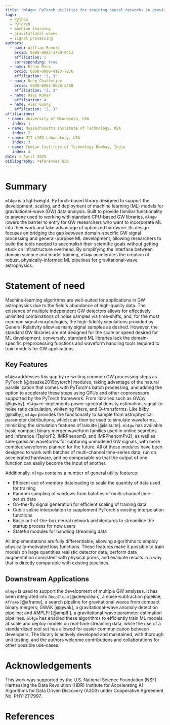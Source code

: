 ```yaml
---
title: 'ml4gw: PyTorch utilities for training neural networks in gravitational wave physics applications'
tags:
  - Python
  - PyTorch
  - machine learning
  - gravitational waves
  - signal processing
authors:
  - name: William Benoit
    orcid: 0000-0003-4750-9413
    affiliation: 1
    corresponding: true
  - name: Ethan Marx
    orcid: 0009-0000-4183-7876
    affiliation: "2, 3"
  - name: Deep Chatterjee
    orcid: 0000-0003-0038-5468
    affiliation: "2, 3"
  - name: Ravi Kumar
    affiliation: 4
  - name: Alec Gunny
    affiliation: "2, 3"
affiliations:
 - name: University of Minnesota, USA
   index: 1
 - name: Massachusetts Institute of Technology, USA
   index: 2
 - name: MIT LIGO Laboratory, USA
   index: 3
 - name: Indian Institute of Technology Bombay, India
   index: 4
date: 1 April 2025
bibliography: references.bib
---
```


# Summary

`ml4gw` is a lightweight, PyTorch-based library designed to support the development, scaling, and deployment of machine learning (ML) models for gravitational-wave (GW) data analysis. 
Built to provide familiar functionality to anyone used to working with standard CPU-based GW libraries, `ml4gw` lowers the barrier to entry for GW researchers who want to incorporate ML into their work and take advantage of optimized hardware. 
Its design focuses on bridging the gap between domain-specific GW signal processing and general-purpose ML development, allowing researchers to build the tools needed to accomplish their scientific goals without getting stuck on infrastructure overhead. 
By simplifying the interface between domain science and model training, `ml4gw` accelerates the creation of robust, physically-informed ML pipelines for gravitational-wave astrophysics.

# Statement of need

Machine-learning algorithms are well-suited for applications in GW astrophysics due to the field's abundance of high-quality data.
The existence of multiple independent GW detectors allows for effectively unlimited combinations of noise samples via time-shifts, and, for the most common signal morphologies, the high-fidelity simulations provided by General Relativity allow as many signal samples as desired.
However, the standard GW libraries are not designed for the scale or speed desired for ML development; conversely, standard ML libraries lack the domain-specific preprocessing functions and waveform handling tools required to train models for GW applications.

## Key Features

`ml4gw` addresses this gap by re-writing common GW processing steps as PyTorch [@paszke2019pytorch] modules, taking advantage of the natural parallelization that comes with PyTorch's batch processing, and adding the option to accelerate these steps using GPUs and other coprocessors supported by the PyTorch framework.
From libraries such as GWpy [@gwpy], `ml4gw` re-implements power spectral density estimation, signal-to-noise ratio calculation, whitening filters, and Q-transforms.
Like bilby [@bilby], `ml4gw` provides the functionality to sample from astrophysical parameter distributions, which can then be used to simulate waveforms, mimicking the simulation features of lalsuite [@lalsuite].
`ml4gw` has available basic compact binary merger waveform families used in online searches and inference (TaylorF2, IMRPhenomD, and IMRPhenomPv2), as well as sine-gaussian waveforms for capturing unmodeled GW signals, with more complex waveforms planned for the future.
All of these modules have been designed to work with batches of multi-channel time-series data, run on accelerated hardware, and be composable so that the output of one function can easily become the input of another.

Additionally, `ml4gw` contains a number of general utility features:

- Efficient out-of-memory dataloading to scale the quantity of data used for training
- Random sampling of windows from batches of multi-channel time-series data
- On-the-fly signal generation for efficient scaling of training data
- Cubic spline interpolation to supplement PyTorch's existing interpolation functions
- Basic out-of-the-box neural network architectures to streamline the startup process for new users
- Stateful modules for handling streaming data

All implementations are fully differentiable, allowing algorithms to employ physically-motivated loss functions.
These features make it possible to train models on large quantities realistic detector data, perform data augmentation consistent with physical priors, and evaluate results in a way that is directly comparable with existing pipelines.

## Downstream Applications

`ml4gw` is used to support the development of multiple GW analyses. 
It has been integrated into `DeepClean` [@deepclean], a noise-subtraction pipeline; `Aframe` [@aframe], a search pipeline for gravitational waves from compact binary mergers; GWAK [@gwak], a gravitational-wave anomaly detection pipeline; and AMPLFI [@amplfi], a gravitational-wave parameter estimation pipelines.
`ml4gw` has enabled these algorithms to efficiently train ML models at scale and deploy models on real-time streaming data, while the use of a standardized tool set has allowed for easier communication between developers.
The library is actively developed and maintained, with thorough unit testing, and the authors welcome contributions and collaborations for other possible use-cases.

# Acknowledgements

This work was supported by the U.S. National Science Foundation (NSF) Harnessing the Data Revolution (HDR) Institute for Accelerating AI Algorithms for Data Driven Discovery (A3D3) under Cooperative Agreement No. PHY-2117997.

# References
